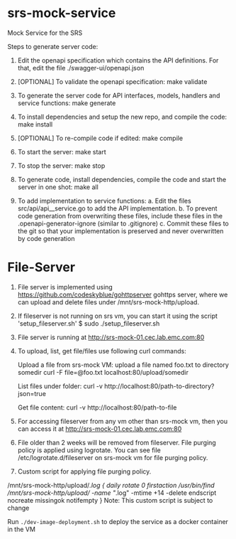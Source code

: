 <!-- Copyright (c) 2021 Dell Inc. or its subsidiaries. All Rights Reserved. -->
# srs-mock-service 
Mock Service for the SRS

Steps to generate server code:
1. Edit the openapi specification which contains the API definitions.
For that, edit the file ./swagger-ui/openapi.json 

2. [OPTIONAL] To validate the openapi specification:
make validate

3. To generate the server code for API interfaces, models, handlers and service functions:
make generate

4. To install dependencies and setup the new repo, and compile the code:
make install

5. [OPTIONAL] To re-compile code if edited:
make compile

4. To start the server:
make start

5. To stop the server:
make stop

6. To generate code, install dependencies, compile the code and start the server in one shot:
make all
 
7. To add implementation to service functions:
    a. Edit the files src/api/api_<tag>_service.go to add the API implementation.
    b. To prevent code generation from overwriting these files, include these files in the .openapi-generator-ignore (similar to .gitignore)
    c. Commit these files to the git so that your implementation is preserved and never overwritten by code generation

# File-Server

1. File server is implemented using https://github.com/codeskyblue/gohttpserver gohttps server, where we can upload and delete files under /mnt/srs-mock-http/upload.

2. If fileserver is not running on srs vm, you can start it using the script 'setup_fileserver.sh'
   $ sudo ./setup_fileserver.sh

3. File server is running at http://srs-mock-01.cec.lab.emc.com:80

4. To  upload, list, get file/files use following curl commands:

   Upload a file from srs-mock VM:
   upload a file named foo.txt to directory somedir
   curl -F file=@foo.txt  localhost:80/upload/somedir

   List files under folder:
   curl -v http://localhost:80/path-to-directory?json=true

   Get file content:
   curl -v http://localhost:80/path-to-file

5. For accessing fileserver from any vm other than srs-mock vm, then you can access it at http://srs-mock-01.cec.lab.emc.com:80

6. File older than 2 weeks will be removed from fileserver. File purging policy is applied using logrotate.
   You can see file /etc/logrotate.d/fileserver on srs-mock vm for file purging policy.

7. Custom script for applying file purging policy.

/mnt/srs-mock-http/upload/*.log
{
        daily
        rotate 0
        firstaction
          /usr/bin/find /mnt/srs-mock-http/upload/ -name "*.log" -mtime +14 -delete
        endscript
        nocreate
        missingok
        notifempty
}
Note: This custom script is subject to change


Run `./dev-image-deployment.sh` to deploy the service as a docker container in the VM
